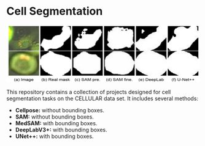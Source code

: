 # Cell Segmentation

<img src="../Images/segmentation.jpg" width="800" height="150"/>

This repository contains a collection of projects designed for cell segmentation tasks on the CELLULAR data set. It includes several methods:

- **Cellpose:** without bounding boxes.
- **SAM:** without bounding boxes.
- **MedSAM:** with bounding boxes.
- **DeepLabV3+:** with bounding boxes.
- **UNet++:** with bounding boxes.

